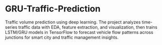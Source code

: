 # GRU-Traffic-Prediction
Traffic volume prediction using deep learning. The project analyzes time-series traffic data with EDA, feature extraction, and visualization, then trains LSTM/GRU models in TensorFlow to forecast vehicle flow patterns across junctions for smart city and traffic management insights.
